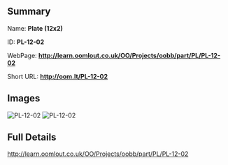 

## Summary
 
Name: __Plate (12x2)__

ID: __PL-12-02__

WebPage: __http://learn.oomlout.co.uk/OO/Projects/oobb/part/PL/PL-12-02__

Short URL: __http://oom.lt/PL-12-02__


## Images
![PL-12-02](http://oomlout.com/oobb-gen/parts/PL/PL-12-02/PL-12-02_01_420.jpg)
![PL-12-02](http://oomlout.com/oobb-gen/parts/PL/PL-12-02/PL-12-02_420.png)




## Full Details

 http://learn.oomlout.co.uk/OO/Projects/oobb/part/PL/PL-12-02

